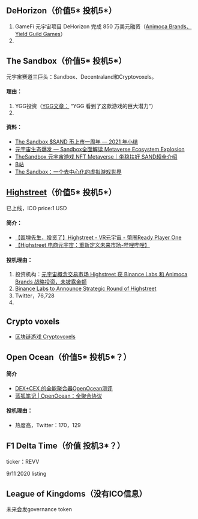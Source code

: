 


## DeHorizon（价值5* 投机5*）
1. GameFi 元宇宙项目 DeHorizon 完成 850 万美元融资（[Animoca Brands、Yield Guild Games](https://www.chainnews.com/news/201792682306.htm)）
2. 


## The Sandbox（价值5* 投机5*）
元宇宙赛道三巨头：Sandbox、Decentraland和Cryptovoxels。
#### 理由：
1. YGG投资（[YGG文章：](https://medium.com/yield-guild-games/ygg-10-games-were-invested-in-f1e7b452565f) “YGG 看到了这款游戏的巨大潜力”）
2. 

#### 资料：
- [The Sandbox $SAND 币上市一周年 –– 2021 年小结](https://www.chainnews.com/articles/548973238564.htm)
- [元宇宙生态爆发 — Sandbox全面解读 Metaverse Ecosystem Explosion](https://www.youtube.com/watch?v=sfNb_Zji6Hs)
- [TheSandbox 元宇宙游戏 NFT Metaverse｜坐稳扶好 SAND超全介绍](https://www.youtube.com/watch?v=0Gl5ojI_8HY)
- [B站](https://space.bilibili.com/1888042542/video)
- [The Sandbox：一个去中心化的虚拟游戏世界](https://www.theblockbeats.com/news/20369)


## [Highstreet](https://icodrops.com/highstreet/)（价值5* 投机5*）
已上线，ICO price:1 USD
#### 简介：
- [【區塊先生，投资了】Highstreet - VR元宇宙 - 幣圈Ready Player One ](https://www.youtube.com/watch?v=xYLizrdCm2A&t=567s)
- [【Highstreet 电商元宇宙：重新定义未来市场-哔哩哔哩】](https://b23.tv/2awA6P)
#### 投机理由：
1. 投资机构：[元宇宙概念交易市场 Highstreet 获 Binance Labs 和 Animoca Brands 战略投资，未披露金额](https://www.chainnews.com/news/623935140855.htm)
2. [Binance Labs to Announce Strategic Round of Highstreet](https://twitter.com/highstreetworld/status/1448932549997170689)
3. Twitter，76,728
4. 



## Crypto voxels
- [区块链游戏 Cryptovoxels](https://www.bilibili.com/video/BV1yQ4y167UL?spm_id_from=333.999.0.0)

## Open Ocean（价值5* 投机5*？）
#### 简介
- [DEX+CEX 的全能聚合器OpenOcean测评](https://www.youtube.com/watch?v=RWVv2ocCZVs)
- [蓝狐笔记 | OpenOcean：全聚合协议](https://www.chainnews.com/articles/214555675447.htm)
#### 投机理由：
- 热度高，Twitter：170，129



## F1 Delta Time（价值 投机3*？）

ticker：REVV

9/11 2020 listing

## League of Kingdoms（没有ICO信息）
未来会发governance token